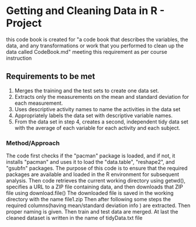 # Getting and Cleaning Data in R - Project
this code book is created for "a code book that describes the variables, the data, and any transformations or work that you performed to clean up the data called CodeBook.md" meeting this requirement as per course instruction

## Requirements to be met 
1. Merges the training and the test sets to create one data set.
2. Extracts only the measurements on the mean and standard deviation for each measurement.
3. Uses descriptive activity names to name the activities in the data set
4. Appropriately labels the data set with descriptive variable names.
5. From the data set in step 4, creates a second, independent tidy data set with the average of each variable for each activity and each subject.

### Method/Approach 
The code first checks if the "pacman" package is loaded, and if not, it installs "pacman" and uses it to load the "data.table", "reshape2", and "gsubfn" packages. The purpose of this code is to ensure that the required packages are available and loaded in the R environment for subsequent analysis.
Then code retrieves the current working directory using getwd(), specifies a URL to a ZIP file containing data, and then downloads that ZIP file using download.file()
The downloaded file is saved in the working directory with the name file1.zip
Then after following some steps the required columns(having mean/standard deviation info ) are extracted.
Then proper naming is given. 
Then train and test data are merged.
At last the cleaned dataset is written in the name of tidyData.txt file
